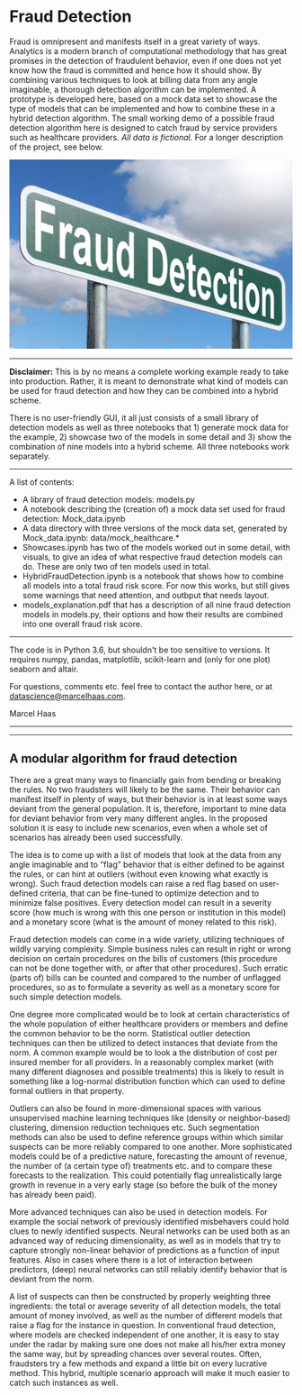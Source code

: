 # Fraud Detection

Fraud is omnipresent and manifests itself in a great variety of ways. Analytics is a modern branch of computational methodology that has great promises in the detection of fraudulent behavior, even if one does not yet know how the fraud is committed and hence how it should show. By combining various techniques to look at billing data from any angle imaginable, a thorough detection algorithm can be implemented. A prototype is developed here, based on a mock data set to showcase the type of models that can be implemented and how to combine these in a hybrid detection algorithm. The small working demo of a possible fraud detection algorithm here is designed to catch fraud by service providers such as healthcare providers. *All data is fictional.* For a longer description of the project, see below.

![alt text](https://github.com/harcel/FraudDetection/blob/master/fraud-detection.jpg)

***
**Disclaimer:** This is by no means a complete working example ready to take into production. Rather, it is meant to demonstrate what kind of models can be used for fraud detection and how they can be combined into a hybrid scheme. 

There is no user-friendly GUI, it all just consists of a small library of detection models as well as three notebooks that 1) generate mock data for the example, 2) showcase two of the models in some detail and 3) show the combination of nine models into a hybrid scheme. All three notebooks work separately.
***

A list of contents:
- A library of fraud detection models: models.py
- A notebook describing the (creation of) a mock data set used for fraud detection: Mock_data.ipynb
- A data directory with three versions of the mock data set, generated by Mock_data.ipynb: data/mock_healthcare.*
- Showcases.ipynb has two of the models worked out in some detail, with visuals, to give an idea of what respective fraud detection models can do. These are only two of ten models used in total.
- HybridFraudDetection.ipynb is a notebook that shows how to combine all models into a total fraud risk score. For now this works, but still gives some warnings that need attention, and outbput that needs layout.
- models_explanation.pdf that has a description of all nine fraud detection models in models.py, their options and how their results are combined into one overall fraud risk score.
***

The code is in Python 3.6, but shouldn't be too sensitive to versions. It requires numpy, pandas, matplotlib, scikit-learn and (only for one plot) seaborn and altair.

For questions, comments etc. feel free to contact the author here, or at datascience@marcelhaas.com.

Marcel Haas


***
***
## A modular algorithm for fraud detection

There are a great many ways to financially gain from bending or breaking the rules. No two fraudsters will likely to be the same. Their behavior can manifest itself in plenty of ways, but their behavior is in at least some ways deviant from the general population. It is, therefore, important to mine data for deviant behavior from very many different angles. In the proposed solution it is easy to include new scenarios, even when a whole set of scenarios has already been used successfully. 

The idea is to come up with a list of models that look at the data from any angle imaginable and to “flag” behavior that is either defined to be against the rules, or can hint at outliers (without even knowing what exactly is wrong). Such fraud detection models can raise a red flag based on user-defined criteria, that can be fine-tuned to optimize detection and to minimize false positives. Every detection model can result in a severity score (how much is wrong with this one person or institution in this model) and a monetary score (what is the amount of money related to this risk).

Fraud detection models can come in a wide variety, utilizing techniques of wildly varying complexity. Simple business rules can result in right or wrong decision on certain procedures on the bills of customers (this procedure can not be done together with, or after that other procedures). Such erratic (parts of) bills can be counted and compared to the number of unflagged procedures, so as to formulate a severity as well as a monetary score for such simple detection models. 

One degree more complicated would be to look at certain characteristics of the whole population of either healthcare providers or members and define the common behavior to be the norm. Statistical outlier detection techniques can then be utilized to detect instances that deviate from the norm. A common example would be to look a the distribution of cost per insured member for all providers. In a reasonably complex market (with many different diagnoses and possible treatments) this is likely to result in something like a log-normal distribution function which can used to define formal outliers in that property. 

Outliers can also be found in more-dimensional spaces with various unsupervised machine learning techniques like (density or neighbor-based) clustering, dimension reduction techniques etc. Such segmentation methods can also be used to define reference groups within which similar suspects can be more reliably compared to one another. More sophisticated models could be of a predictive nature, forecasting the amount of revenue, the number of (a certain type of) treatments etc. and to compare these forecasts to the realization. This could potentially flag unrealistically large growth in revenue in a very early stage (so before the bulk of the money has already been paid). 

More advanced techniques can also be used in detection models. For example the social network of previously identified misbehavers could hold clues to newly identified suspects. Neural networks can be used both as an advanced way of reducing dimensionality, as well as in models that try to capture strongly non-linear behavior of predictions as a function of input features. Also in cases where there is a lot of interaction between predictors, (deep) neural networks can still reliably identify behavior that is deviant from the norm.

A list of suspects can then be constructed by properly weighting three ingredients: the total or average severity of all detection models, the total amount of money involved, as well as the number of different models that raise a flag for the instance in question. In conventional fraud detection, where models are checked independent of one another, it is easy to stay under the radar by making sure one does not make all his/her extra money the same way, but by spreading chances over several routes. Often, fraudsters try a few methods and expand a little bit on every lucrative method. This hybrid, multiple scenario approach will make it much easier to catch such instances as well.